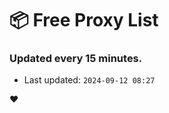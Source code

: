# :package: Free Proxy List
### Updated every 15 minutes.

- Last updated: `2024-09-12 08:27`

:heart:
